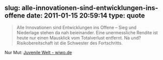 slug: alle-innovationen-sind-entwicklungen-ins-offene
date: 2011-01-15 20:59:14
type: quote
---

> Alle Innovationen sind Entwicklungen ins Offene – Sieg und Niederlage stehen da nah beieinander. Eine unermessliche Rendite ist heute nur einen Mausklick vom Totalverlust entfernt. Na und? Risikobereitschaft ist die Schwester des Fortschritts.

Nur Mut: [Juvenile Welt - wiwo.de](http://www.wiwo.de/blogs/chefsache/2011/01/15/juvenile-welt/)
